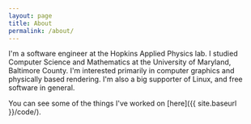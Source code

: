 ```yaml
---
layout: page
title: About
permalink: /about/
---
```


I'm a software engineer at the Hopkins Applied Physics lab. I studied Computer
Science and Mathematics at the University of Maryland, Baltimore County. I'm
interested primarily in computer graphics and physically based rendering. I'm
also a big supporter of Linux, and free software in general.

You can see some of the things I've worked on [here]({{ site.baseurl }}/code/).
